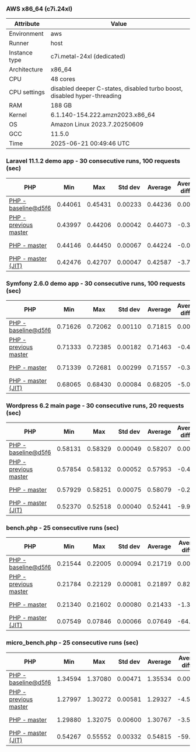 ### AWS x86_64 (c7i.24xl)

|  Attribute    |     Value      |
|---------------|----------------|
| Environment   |aws|
| Runner        |host|
| Instance type |c7i.metal-24xl (dedicated)|
| Architecture  |x86_64
| CPU           |48 cores|
| CPU settings  |disabled deeper C-states, disabled turbo boost, disabled hyper-threading|
| RAM           |188 GB|
| Kernel        |6.1.140-154.222.amzn2023.x86_64|
| OS            |Amazon Linux 2023.7.20250609|
| GCC           |11.5.0|
| Time          |2025-06-21 00:49:46 UTC|

### Laravel 11.1.2 demo app - 30 consecutive runs, 100 requests (sec)

|     PHP     |     Min     |     Max     |    Std dev   |   Average  |  Average diff % |   Median   | Median diff % |     Memory    |
|-------------|-------------|-------------|--------------|------------|-----------------|------------|---------------|---------------|
|[PHP - baseline@d5f6](https://github.com/php/php-src/commit/d5f6e56610)|0.44061|0.45431|0.00233|0.44236|0.00%|0.44163|0.00%|41.87 MB|
|[PHP - previous master](https://github.com/php/php-src/commit/be70f42de7)|0.43997|0.44206|0.00042|0.44073|-0.37%|0.44062|-0.23%|42.31 MB|
|[PHP - master](https://github.com/php/php-src/commit/89be689f77)|0.44146|0.44450|0.00067|0.44224|-0.03%|0.44205|0.09%|42.31 MB|
|[PHP - master (JIT)](https://github.com/php/php-src/commit/89be689f77)|0.42476|0.42707|0.00047|0.42587|-3.73%|0.42576|-3.60%|51.32 MB|

### Symfony 2.6.0 demo app - 30 consecutive runs, 100 requests (sec)

|     PHP     |     Min     |     Max     |    Std dev   |   Average  |  Average diff % |   Median   | Median diff % |     Memory    |
|-------------|-------------|-------------|--------------|------------|-----------------|------------|---------------|---------------|
|[PHP - baseline@d5f6](https://github.com/php/php-src/commit/d5f6e56610)|0.71626|0.72062|0.00110|0.71815|0.00%|0.71790|0.00%|37.54 MB|
|[PHP - previous master](https://github.com/php/php-src/commit/be70f42de7)|0.71333|0.72385|0.00182|0.71463|-0.49%|0.71425|-0.51%|38.27 MB|
|[PHP - master](https://github.com/php/php-src/commit/89be689f77)|0.71339|0.72681|0.00299|0.71557|-0.36%|0.71489|-0.42%|38.27 MB|
|[PHP - master (JIT)](https://github.com/php/php-src/commit/89be689f77)|0.68065|0.68430|0.00084|0.68205|-5.03%|0.68195|-5.01%|45.00 MB|

### Wordpress 6.2 main page - 30 consecutive runs, 20 requests (sec)

|     PHP     |     Min     |     Max     |    Std dev   |   Average  |  Average diff % |   Median   | Median diff % |     Memory    |
|-------------|-------------|-------------|--------------|------------|-----------------|------------|---------------|---------------|
|[PHP - baseline@d5f6](https://github.com/php/php-src/commit/d5f6e56610)|0.58131|0.58329|0.00049|0.58207|0.00%|0.58206|0.00%|43.11 MB|
|[PHP - previous master](https://github.com/php/php-src/commit/be70f42de7)|0.57854|0.58132|0.00052|0.57953|-0.44%|0.57955|-0.43%|43.61 MB|
|[PHP - master](https://github.com/php/php-src/commit/89be689f77)|0.57929|0.58251|0.00075|0.58079|-0.22%|0.58053|-0.26%|43.61 MB|
|[PHP - master (JIT)](https://github.com/php/php-src/commit/89be689f77)|0.52370|0.52518|0.00040|0.52441|-9.91%|0.52434|-9.92%|61.30 MB|

### bench.php - 25 consecutive runs (sec)

|     PHP     |     Min     |     Max     |    Std dev   |   Average  |  Average diff % |   Median   | Median diff % |     Memory    |
|-------------|-------------|-------------|--------------|------------|-----------------|------------|---------------|---------------|
|[PHP - baseline@d5f6](https://github.com/php/php-src/commit/d5f6e56610)|0.21544|0.22005|0.00094|0.21719|0.00%|0.21727|0.00%|26.26 MB|
|[PHP - previous master](https://github.com/php/php-src/commit/be70f42de7)|0.21784|0.22129|0.00081|0.21897|0.82%|0.21890|0.75%|26.62 MB|
|[PHP - master](https://github.com/php/php-src/commit/89be689f77)|0.21340|0.21602|0.00080|0.21433|-1.31%|0.21406|-1.48%|26.62 MB|
|[PHP - master (JIT)](https://github.com/php/php-src/commit/89be689f77)|0.07549|0.07846|0.00066|0.07649|-64.78%|0.07637|-64.85%|27.77 MB|

### micro_bench.php - 25 consecutive runs (sec)

|     PHP     |     Min     |     Max     |    Std dev   |   Average  |  Average diff % |   Median   | Median diff % |     Memory    |
|-------------|-------------|-------------|--------------|------------|-----------------|------------|---------------|---------------|
|[PHP - baseline@d5f6](https://github.com/php/php-src/commit/d5f6e56610)|1.34594|1.37080|0.00471|1.35534|0.00%|1.35507|0.00%|20.51 MB|
|[PHP - previous master](https://github.com/php/php-src/commit/be70f42de7)|1.27997|1.30272|0.00581|1.29327|-4.58%|1.29271|-4.60%|20.92 MB|
|[PHP - master](https://github.com/php/php-src/commit/89be689f77)|1.29880|1.32075|0.00600|1.30767|-3.52%|1.30707|-3.54%|20.92 MB|
|[PHP - master (JIT)](https://github.com/php/php-src/commit/89be689f77)|0.54267|0.55552|0.00332|0.54815|-59.56%|0.54783|-59.57%|22.23 MB|
